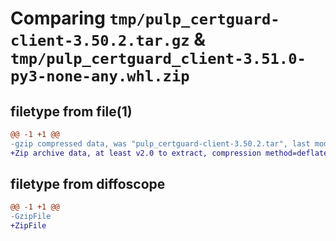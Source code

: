 # Comparing `tmp/pulp_certguard-client-3.50.2.tar.gz` & `tmp/pulp_certguard_client-3.51.0-py3-none-any.whl.zip`

## filetype from file(1)

```diff
@@ -1 +1 @@
-gzip compressed data, was "pulp_certguard-client-3.50.2.tar", last modified: Tue Apr  9 18:35:49 2024, max compression
+Zip archive data, at least v2.0 to extract, compression method=deflate
```

## filetype from diffoscope

```diff
@@ -1 +1 @@
-GzipFile
+ZipFile
```


